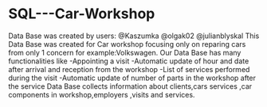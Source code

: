 # SQL---Car-Workshop
Data Base was created by users:
@Kaszumka
@olgak02
@julianblyskal
This Data Base was created for Car workshop focusing only on reparing cars from only 1 concern for example:Volkswagen. Our Data Base has many functionalities like 
-Appointing a visit
-Automatic update of hour and date after arrival and reception from the workshop 
-List of services performed during the visit
-Automatic update of number of parts in the workshop after the service
Data Base collects information about clients,cars services ,car components in workshop,employers ,visits and services.
